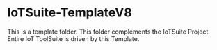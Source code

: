 # IoTSuite-TemplateV8
This is a template folder. This folder complements the IoTSuite Project. Entire IoT ToolSuite is driven by this Template.
